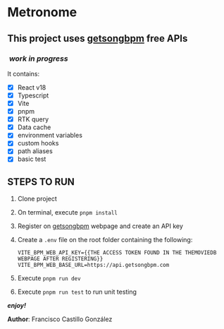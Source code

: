 # Metronome

## This project uses [getsongbpm](https://getsongbpm.com/) free APIs

###  *work in progress*

It contains:

- [X] React v18
- [X] Typescript
- [X] Vite
- [X] pnpm
- [X] RTK query
- [X] Data cache
- [X] environment variables
- [X] custom hooks
- [X] path aliases
- [X] basic test

## STEPS TO RUN

1. Clone project
2. On terminal, execute `pnpm install`
3. Register on [getsongbpm](https://getsongbpm.com/api) webpage and create an API key
4. Create a `.env` file on the root folder containing the following:

    ```text
    VITE_BPM_WEB_API_KEY={{THE ACCESS TOKEN FOUND IN THE THEMOVIEDB WEBPAGE AFTER REGISTERING}}
    VITE_BPM_WEB_BASE_URL=https://api.getsongbpm.com
    ```

5. Execute `pnpm run dev`
6. Execute `pnpm run test` to run unit testing

***enjoy!***

**Author**: Francisco Castillo González
